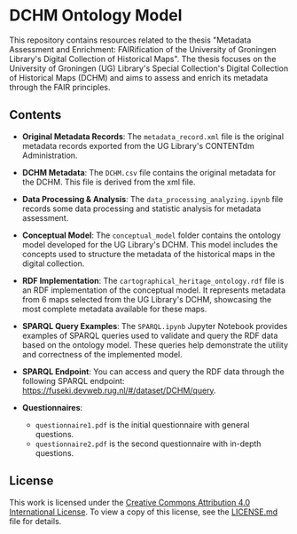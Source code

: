 # DCHM Ontology Model 
This repository contains resources related to the thesis "Metadata Assessment and Enrichment: FAIRification of the University of Groningen Library's Digital Collection of Historical Maps". The thesis focuses on the University of Groningen (UG) Library's Special Collection's Digital Collection of Historical Maps (DCHM) and aims to assess and enrich its metadata through the FAIR principles.

## Contents

- **Original Metadata Records**: The `metadata_record.xml` file is the original metadata records exported from the UG Library's CONTENTdm Administration. 

- **DCHM Metadata**: The `DCHM.csv` file contains the original metadata for the DCHM. This file is derived from the xml file.

- **Data Processing & Analysis**: The `data_processing_analyzing.ipynb` file records some data processing and statistic analysis for metadata assessment. 

- **Conceptual Model**: The `conceptual_model` folder contains the ontology model developed for the UG Library's DCHM. This model includes the concepts used to structure the metadata of the historical maps in the digital collection.

- **RDF Implementation**: The `cartographical_heritage_ontology.rdf` file is an RDF implementation of the conceptual model. It represents metadata from 6 maps selected from the UG Library's DCHM, showcasing the most complete metadata available for these maps.

- **SPARQL Query Examples**: The `SPARQL.ipynb` Jupyter Notebook provides examples of SPARQL queries used to validate and query the RDF data based on the ontology model. These queries help demonstrate the utility and correctness of the implemented model.

- **SPARQL Endpoint**: You can access and query the RDF data through the following SPARQL endpoint: https://fuseki.devweb.rug.nl/#/dataset/DCHM/query.


- **Questionnaires**:
  - `questionnaire1.pdf` is the initial questionnaire with general questions.
  - `questionnaire2.pdf` is the second questionnaire with in-depth questions.

## License

This work is licensed under the [Creative Commons Attribution 4.0 International License](http://creativecommons.org/licenses/by/4.0/). To view a copy of this license, see the [LICENSE.md](./LICENSE.md) file for details.
